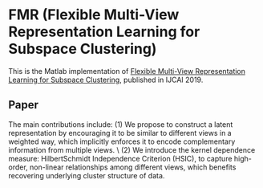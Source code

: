 # FMR (Flexible Multi-View Representation Learning for Subspace Clustering)
This is the Matlab implementation of [Flexible Multi-View Representation Learning for Subspace Clustering](https://www.ijcai.org/proceedings/2019/0404.pdf), published in IJCAI 2019.  

## Paper
The main contributions include:
(1) We propose to construct a latent representation by encouraging it to be similar to different views in a weighted way, which implicitly enforces it to encode complementary information from multiple views. \\
(2) We introduce the kernel dependence measure: HilbertSchmidt Independence Criterion (HSIC), to capture high-order, non-linear relationships among different views, which benefits recovering underlying cluster structure of data.
